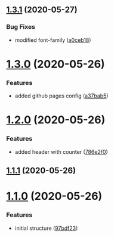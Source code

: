 ## [1.3.1](https://github.com/lewisjfoster/bouncing-balls/compare/v1.3.0...v1.3.1) (2020-05-27)


### Bug Fixes

* modified font-family ([a0ceb18](https://github.com/lewisjfoster/bouncing-balls/commit/a0ceb189279001e04ab6cd3d4ee8def1f1144fac))



# [1.3.0](https://github.com/lewisjfoster/bouncing-balls/compare/v1.2.0...v1.3.0) (2020-05-26)


### Features

* added github pages config ([a37bab5](https://github.com/lewisjfoster/bouncing-balls/commit/a37bab5c7928628ffa8ce7ad9fdc5b15f1a73be3))



# [1.2.0](https://github.com/lewisjfoster/bouncing-balls/compare/v1.1.1...v1.2.0) (2020-05-26)


### Features

* added header with counter ([786e2f0](https://github.com/lewisjfoster/bouncing-balls/commit/786e2f097fff160332cd4bf949a0bcec00f8f9ef))



## [1.1.1](https://github.com/lewisjfoster/bouncing-balls/compare/v1.1.0...v1.1.1) (2020-05-26)



# [1.1.0](https://github.com/lewisjfoster/bouncing-balls/compare/v1.0.1...v1.1.0) (2020-05-26)


### Features

* initial structure ([97bdf23](https://github.com/lewisjfoster/bouncing-balls/commit/97bdf23bf2714dce69ead7bd11dc8f1d500aca40))



